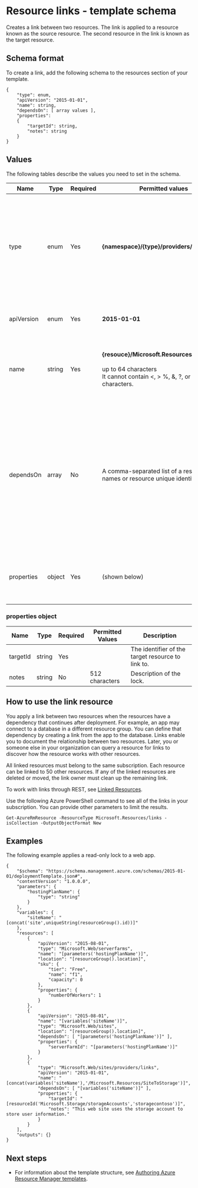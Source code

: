 <properties
   pageTitle="Resource Manager template for linking resources | Microsoft Azure"
   description="Shows the resource manager template schema for creating links between related resources."
   services="azure-resource-manager"
   documentationCenter="na"
   authors="tfitzmac"
   manager="wpickett"
   editor=""/>

<tags
   ms.service="azure-resource-manager"
   ms.devlang="na"
   ms.topic="article"
   ms.tgt_pltfrm="na"
   ms.workload="na"
   ms.date="12/09/2015"
   ms.author="tomfitz"/>

# Resource links - template schema

Creates a link between two resources. The link is applied to a resource known as the source resource. The second resource in the link is known as the target resource.

## Schema format

To create a link, add the following schema to the resources section of your template.
    
    {
        "type": enum,
        "apiVersion": "2015-01-01",
        "name": string,
        "dependsOn": [ array values ],
        "properties":
        {
            "targetId": string,
            "notes": string
        }
    }



## Values

The following tables describe the values you need to set in the schema.

| Name | Type | Required | Permitted values | Description |
| ---- | ---- | -------- | ---------------- | ----------- |
| type | enum | Yes | **{namespace}/{type}/providers/links** | The resource type to create. The {namespace} and {type} values refer to the provider namespace and resource type of the source resource. |
| apiVersion | enum | Yes | **2015-01-01** | The API version to use for creating the resource. |  
| name | string | Yes | **{resouce}/Microsoft.Resources/{linkname}**<br /><br />up to 64 characters<br />It cannot contain <, > %, &, ?, or any control characters. | A value that specifes both the name of source resource and a name for the link. |
| dependsOn | array | No |  A comma-separated list of a resource names or resource unique identifiers. | The collection of resources this link depends on. If the resources you are linking are deployed in the same template, include those resource names in this element to ensure they are deployed first. | 
| properties | object | Yes | (shown below)  | An object that identifies the resource to link to, and notes about the link. |  

### properties object

| Name | Type | Required | Permitted Values | Description |
| ------- | ---- | ---------------- | -------- | ----------- |
| targetId   | string | Yes |   | The identifier of the target resource to link to. |
| notes   | string | No | 512 characters | Description of the lock. |


## How to use the link resource

You apply a link between two resources when the resources have a dependency that continues after deployment. For example, an app may connect to a 
database in a different resource group. You can define that dependency by creating a link from the app to the database. Links enable you to document the 
relationship between two resources. Later, you or someone else in your organization can query a resource for links to discover how the resource works 
with other resources.

All linked resources must belong to the same subscription. Each resource can be linked to 50 other resources. If any of the linked resources are deleted or moved, the link owner must clean up the remaining link.

To work with links through REST, see [Linked Resources](https://msdn.microsoft.com/library/azure/mt238499.aspx).

Use the following Azure PowerShell command to see all of the links in your subscription. You can provide other parameters to limit the results.

    Get-AzureRmResource -ResourceType Microsoft.Resources/links -isCollection -OutputObjectFormat New

## Examples

The following example applies a read-only lock to a web app.

    {
        "$schema": "https://schema.management.azure.com/schemas/2015-01-01/deploymentTemplate.json#",
        "contentVersion": "1.0.0.0",
        "parameters": {
            "hostingPlanName": {
                "type": "string"
            }
        },
        "variables": {
            "siteName": "[concat('site',uniqueString(resourceGroup().id))]"
        },
        "resources": [
            {
                "apiVersion": "2015-08-01",
                "type": "Microsoft.Web/serverfarms",
                "name": "[parameters('hostingPlanName')]",
                "location": "[resourceGroup().location]",
                "sku": {
                    "tier": "Free",
                    "name": "f1",
                    "capacity": 0
                },
                "properties": {
                    "numberOfWorkers": 1
                }
            },
            {
                "apiVersion": "2015-08-01",
                "name": "[variables('siteName')]",
                "type": "Microsoft.Web/sites",
                "location": "[resourceGroup().location]",
                "dependsOn": [ "[parameters('hostingPlanName')]" ],
                "properties": {
                    "serverFarmId": "[parameters('hostingPlanName')]"
                }
            },
            {
                "type": "Microsoft.Web/sites/providers/links",
                "apiVersion": "2015-01-01",
                "name": "[concat(variables('siteName'),'/Microsoft.Resources/SiteToStorage')]",
                "dependsOn": [ "[variables('siteName')]" ],
                "properties": {
                    "targetId": "[resourceId('Microsoft.Storage/storageAccounts','storagecontoso')]",
                    "notes": "This web site uses the storage account to store user information."
                }
            }
        ],
        "outputs": {}
    }


## Next steps

- For information about the template structure, see [Authoring Azure Resource Manager templates](resource-group-authoring-templates.md).

